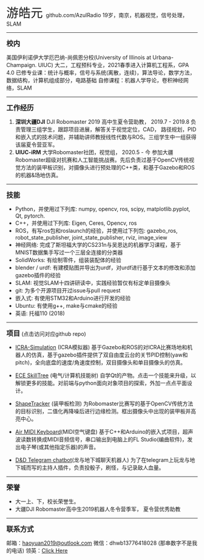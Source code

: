 <font size=6 face="微软雅黑"> 游皓元 </font>
github.com/AzulRadio
19岁，南京，机器视觉，信号处理，SLAM

------------
**<font size=4>校内</font>**

美国伊利诺伊大学厄巴纳-尚佩恩分校(University of Illinois at Urbana-Champaign. UIUC)
大二，工程预科专业，2021春季进入计算机工程系，GPA 4.0
已修专业课：统计与概率，信号与系统(离散，连续)，算法导论，数学方法，数据结构，计算机组成部分，电路基础
自修课程：机器人学导论，卷积神经网络，SLAM

------------
**<font size=4>工作经历</font>**
1. **深圳大疆DJI**
DJI Robomaster 2019 高中生夏令营助教， 2019.7 - 2019.8
负责管理三组学生，跟踪项目进展，解答关于视觉定位，CAD， 路径规划，PID和嵌入式的技术问题，并辅助讲师教授线性代数与ROS。三组学生中一组获得该届夏令营亚军。
2. **UIUC-iRM**
大学Robomaster社团，视觉组， 2020.5 - 今
参加大疆Robomaster超级对抗赛和人工智能挑战赛。先后负责过基于OpenCV传统视觉方法的装甲板识别，对摄像头进行预处理的C++类，和基于Gazebo和ROS的机器&场地仿真。

------------
**<font size=4>技能</font>**
- Python，并使用过下列库: numpy, opencv, ros, scipy, matplotlib.pyplot, Qt, pytorch.
- C++，并使用过下列库: Eigen, Ceres, Opencv, ros
- ROS，有写ros包和roslaunch的经验，并使用过下列包: gazebo_ros, robot_state_publisher, joint_state_publisher, rviz, image_view
- 神经网络: 完成了斯坦福大学的CS231n与吴恩达的机器学习课程，基于MNIST数据集手写过一个三层全连接的分类器
- SolidWorks: 有绘制零件，组装装配体的经验
- blender / urdf: 有建模贴图并导出为urdf，对urdf进行基于文本的修改和添加gazebo插件的经验
- SLAM: 视觉SLAM十四讲研读中，实践经验暂仅有标定单目摄像头
- git: 为多个开源项目开过issue与pull request
- 嵌入式: 有使用STM32和Arduino进行开发的经验
- Ubuntu: 有使用g++, make与cmake的经验
- 英语: 托福110 (2018)

------------

**<font size=4>项目</font>** (点击访问对应github repo)
- [ICRA-Simulation](https://github.com/AzulRadio/ICRA-Simulation) (ICRA模拟器)
基于Gazebo和ROS的对ICRA比赛场地和机器人的仿真，基于gazebo插件提供了双自由度云台的关节PID控制(yaw和pitch)，全向底盘的速度/角速度控制，双目摄像头和单目摄像头的仿真。

- [ECE SkillTree](https://github.com/AzulRadio/ECE-SkillTree-gui) (电气/计算机技能树)
自学Qt的产物。点击一个技能来升级，以解锁更多的技能。对前端与python面向对象项目的探索，外加一点点平面设计。

- [ShapeTracker](https://github.com/AzulRadio/OpenCV-ShapeTracker) (装甲板检测)
为Robomaster比赛写的基于OpenCV传统方法的目标识别，二值化再降噪后进行边缘检测。框出摄像头中出现的装甲板并高亮中心。

- [Air MIDI Keyboard](https://github.com/AzulRadio/Arduino-MIDI-Keyboard)(MIDI空气键盘)
基于C++和Arduino的嵌入式项目，超声波读数转换成MIDI音频信号，串口输出到电脑上的FL Studio(编曲软件)，发出电子琴(或其他指定乐器)的声音。

- [D&D Telegram chatbot](https://github.com/AzulRadio/DND-Chatbot)(龙与地下城聊天机器人)
为了在telegram上玩龙与地下城而写的主持人插件，负责投骰子，刷怪，与记录敌人血量。

------------
**<font size=4>荣誉</font>**
- 大一上、下，校长荣誉生。
- 大疆DJI Robomaster高中生2019机器人冬令营季军， 夏令营优秀助教

------------
**<font size=4>联系方式</font>**

邮箱：haoyuan2019@outlook.com
微信：dhwb13776418028 (那串数字不是我的电话)
领英：[Click Here](https://www.linkedin.com/in/haoyuan-you-2a0341193/)